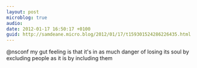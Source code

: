 ```yaml
---
layout: post
microblog: true
audio: 
date: 2012-01-17 16:50:17 +0100
guid: http://samdeane.micro.blog/2012/01/17/t159301524286226435.html
---
```

@nsconf my gut feeling is that it's in as much danger of losing its soul by excluding people as it is by including them
